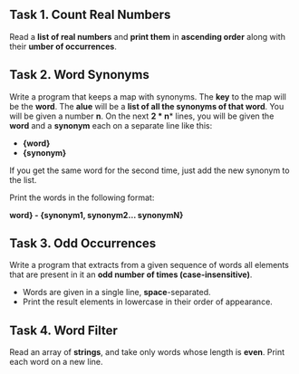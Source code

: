 ## Task 1. Count Real Numbers

Read a **list of real numbers** and **print them** in **ascending order** along with their **umber of occurrences**.



## Task 2. Word Synonyms

Write a program that keeps a map with synonyms. The **key** to the map will be the **word**. The **alue** will be a **list of all the synonyms of that word**. You will be given a number **n**. On the next **2 * n*** lines, you will be given the **word** and a **synonym** each on a separate line like this:

- **{word}**
- **{synonym}**

If you get the same word for the second time, just add the new synonym to the list.

Print the words in the following format:

**word} - {synonym1, synonym2… synonymN}**



## Task 3. Odd Occurrences

Write a program that extracts from a given sequence of words all elements that are present in it an **odd number of times (case-insensitive)**.

- Words are given in a single line, **space**-separated.
- Print the result elements in lowercase in their order of appearance.



## Task 4. Word Filter

Read an array of **strings**, and take only words whose length is **even**. Print each word on a new line.